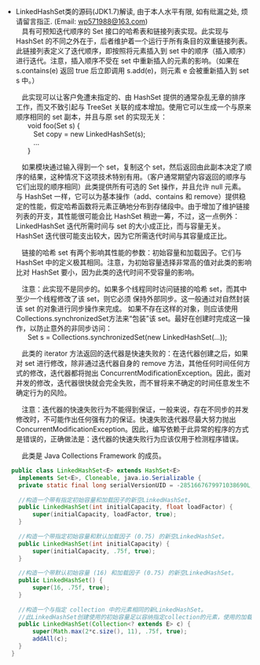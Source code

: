* LinkedHashSet类的源码(JDK1.7)解读, 由于本人水平有限, 如有纰漏之处, 烦请留言指正. (Email: wp571988@163.com)       
  &nbsp;&nbsp; 具有可预知迭代顺序的 Set 接口的哈希表和链接列表实现。此实现与 HashSet 的不同之外在于，后者维护着一个运行于所有条目的双重链接列表。此链接列表定义了迭代顺序，即按照将元素插入到 set 中的顺序（插入顺序）进行迭代。注意，插入顺序不受在 set 中重新插入的元素的影响。（如果在 s.contains(e) 返回 true 后立即调用 s.add(e)，则元素 e 会被重新插入到 set s 中。）

  &nbsp;&nbsp; 此实现可以让客户免遭未指定的、由 HashSet 提供的通常杂乱无章的排序工作，而又不致引起与 TreeSet 关联的成本增加。使用它可以生成一个与原来顺序相同的 set 副本，并且与原 set 的实现无关：      
  &nbsp;&nbsp; &nbsp;&nbsp;    void foo(Set s) {     
  &nbsp;&nbsp; &nbsp;&nbsp; &nbsp;&nbsp;       Set copy = new LinkedHashSet(s);     
  &nbsp;&nbsp; &nbsp;&nbsp; &nbsp;&nbsp;        ...     
  &nbsp;&nbsp; &nbsp;&nbsp;    }
 
  &nbsp;&nbsp; 如果模块通过输入得到一个 set，复制这个 set，然后返回由此副本决定了顺序的结果，这种情况下这项技术特别有用。（客户通常期望内容返回的顺序与它们出现的顺序相同）此类提供所有可选的 Set 操作，并且允许 null 元素。与 HashSet 一样，它可以为基本操作（add、contains 和 remove）提供稳定的性能，假定哈希函数将元素正确地分布到存储段中。由于增加了维护链接列表的开支，其性能很可能会比 HashSet 稍逊一筹，不过，这一点例外：LinkedHashSet 迭代所需时间与 set 的大小成正比，而与容量无关。HashSet 迭代很可能支出较大，因为它所需迭代时间与其容量成正比。

  &nbsp;&nbsp; 链接的哈希 set 有两个影响其性能的参数：初始容量和加载因子。它们与 HashSet 中的定义极其相同。注意，为初始容量选择非常高的值对此类的影响比对 HashSet 要小，因为此类的迭代时间不受容量的影响。

  &nbsp;&nbsp; 注意：此实现不是同步的。如果多个线程同时访问链接的哈希 set，而其中至少一个线程修改了该 set，则它必须 保持外部同步。这一般通过对自然封装该 set 的对象进行同步操作来完成。 如果不存在这样的对象，则应该使用Collections.synchronizedSet方法来“包装”该 set。最好在创建时完成这一操作，以防止意外的非同步访问：     
  &nbsp;&nbsp; &nbsp;&nbsp; Set s = Collections.synchronizedSet(new LinkedHashSet(...));
 
  &nbsp;&nbsp; 此类的 iterator 方法返回的迭代器是快速失败的：在迭代器创建之后，如果对 set 进行修改，除非通过迭代器自身的 remove 方法，其他任何时间任何方式的修改，迭代器都将抛出 ConcurrentModificationException。因此，面对并发的修改，迭代器很快就会完全失败，而不冒将来不确定的时间任意发生不确定行为的风险。

  &nbsp;&nbsp; 注意：迭代器的快速失败行为不能得到保证，一般来说，存在不同步的并发修改时，不可能作出任何强有力的保证。快速失败迭代器尽最大努力抛出 ConcurrentModificationException。因此，编写依赖于此异常的程序的方式是错误的，正确做法是：迭代器的快速失败行为应该仅用于检测程序错误。

  &nbsp;&nbsp; 此类是 Java Collections Framework 的成员。
 
```java
  public class LinkedHashSet<E> extends HashSet<E>
    implements Set<E>, Cloneable, java.io.Serializable {
    private static final long serialVersionUID = -2851667679971038690L;
    
    //构造一个带有指定初始容量和加载因子的新空LinkedHashSet。
    public LinkedHashSet(int initialCapacity, float loadFactor) {
        super(initialCapacity, loadFactor, true);
    }
    
    //构造一个带指定初始容量和默认加载因子 (0.75) 的新空LinkedHashSet。
    public LinkedHashSet(int initialCapacity) {
        super(initialCapacity, .75f, true);
    }
    
    //构造一个带默认初始容量 (16) 和加载因子 (0.75) 的新空LinkedHashSet。
    public LinkedHashSet() {
        super(16, .75f, true);
    }
    
    //构造一个与指定 collection 中的元素相同的新LinkedHashSet。
    //此LinkedHashSet创建使用的初始容量足以容纳指定collection的元素，使用的加载因子为默认加载因子(0.75)。
    public LinkedHashSet(Collection<? extends E> c) {
        super(Math.max(2*c.size(), 11), .75f, true);
        addAll(c);
    }
  }
```

